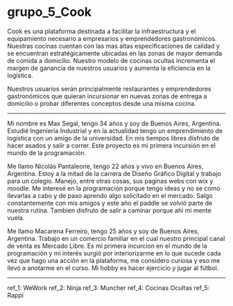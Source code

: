 # grupo_5_Cook

Cook es una plataforma destinada a facilitar la infraestructura y el equipamiento necesario a empresarios y emprendedores gastronómicos. Nuestras cocinas cuentan con las mas altas especificaciones de calidad y se encuentran estratégicamente ubicadas en las zonas de mayor demanda de comida a domicilio. Nuestro modelo de cocinas ocultas incrementa el margen de ganancia de nuestros usuarios y aumenta la eficiencia en la logística.

Nuestros usuarios serán principalmente restaurantes y emprendedores gastronómicos que quieran incursionar en nuevas zonas de entrega a domicilio o probar diferentes conceptos desde una misma cocina.

----------------------------------------------------------------------------------------------------------------------------------------------------
Mi nombre es Max Segal, tengo 34 años y soy de Buenos Aires, Argentina. Estudié Ingeniería Industrial y en la actualidad tengo un emprendimiento de logística con un amigo de la universidad. En mis tiempos libres disfruto de hacer asados y salir a correr. Este proyecto es mi primera incursión en el mundo de la programación.

Me llamo Nicolás Pantaleone, tengo 22 años y vivo en Buenos Aires, Argentina. Estoy a la mitad de la carrera de Diseño Gráfico Digital y trabajo para un colegio. Manejo, entre otras cosas, sus paginas webs con wix y moodle. Me interesé en la programación porque tengo ideas y no se como llevarlas a cabo y de paso aprendo algo solicitado en el mercado. Salgo constantemente con mis amigos y este año el paddle se volvió parte de nuestra rutina. Tambien disfruto de salir a caminar porque ahí mi mente vuela.

Me llamo Macarena Ferreiro, tengo 25 años y soy de Buenos Aires, Argentina. Trabajo en un comercio familiar en el cual nuestro principal canal de venta es Mercado Libre. Es mi primera incurcion en el mundo de la programación y mi interés surgió por interiorizarme en lo que sucede cada vez que hago una acción en la plataforma, me considero curiosa y eso me llevó a anotarme en el curso. Mi hobby es hacer ejercicio y jugar al fútbol.

----------------------------------------------------------------------------------------------------------------------------------------------------
ref_1: WeWork
ref_2: Ninja
ref_3: Muncher
ref_4: Cocinas Ocultas
ref_5: Rappi
